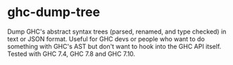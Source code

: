 # ghc-dump-tree

Dump GHC's abstract syntax trees (parsed, renamed, and type checked) in text or
JSON format. Useful for GHC devs or people who want to do something with GHC's
AST but don't want to hook into the GHC API itself. Tested with GHC 7.4, GHC 7.8
and GHC 7.10. 
